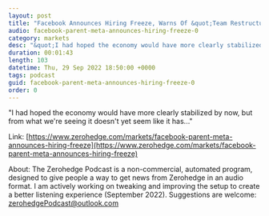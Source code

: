 ```yaml
---
layout: post
title: "Facebook Announces Hiring Freeze, Warns Of &quot;Team Restructuring&quot;, Stocks Slumps"
audio: facebook-parent-meta-announces-hiring-freeze-0
category: markets
desc: "&quot;I had hoped the economy would have more clearly stabilized by now, but from what we're seeing it doesn't yet seem like it has...&quot;"
duration: 00:01:43
length: 103
datetime: Thu, 29 Sep 2022 18:50:00 +0000
tags: podcast
guid: facebook-parent-meta-announces-hiring-freeze-0
order: 0
---
```

&quot;I had hoped the economy would have more clearly stabilized by now, but from what we're seeing it doesn't yet seem like it has...&quot;

Link: [https://www.zerohedge.com/markets/facebook-parent-meta-announces-hiring-freeze](https://www.zerohedge.com/markets/facebook-parent-meta-announces-hiring-freeze)

About: The Zerohedge Podcast is a non-commercial, automated program, designed to give people a way to get news from Zerohedge in an audio format.  I am actively working on tweaking and improving the setup to create a better listening experience (September 2022).  Suggestions are welcome: [zerohedgePodcast@outlook.com](mailto:zerohedgePodcast@outlook.com)